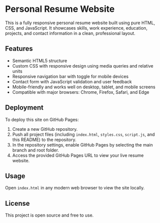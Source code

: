 # Personal Resume Website

This is a fully responsive personal resume website built using pure HTML, CSS, and JavaScript. It showcases skills, work experience, education, projects, and contact information in a clean, professional layout.

## Features

- Semantic HTML5 structure
- Custom CSS with responsive design using media queries and relative units
- Responsive navigation bar with toggle for mobile devices
- Contact form with JavaScript validation and user feedback
- Mobile-friendly and works well on desktop, tablet, and mobile screens
- Compatible with major browsers: Chrome, Firefox, Safari, and Edge

## Deployment

To deploy this site on GitHub Pages:

1. Create a new GitHub repository.
2. Push all project files (including `index.html`, `styles.css`, `script.js`, and this README) to the repository.
3. In the repository settings, enable GitHub Pages by selecting the main branch and root folder.
4. Access the provided GitHub Pages URL to view your live resume website.

## Usage

Open `index.html` in any modern web browser to view the site locally.

## License

This project is open source and free to use.
